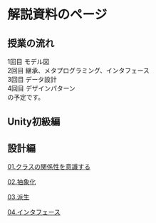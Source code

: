# 解説資料のページ

## 授業の流れ
1回目 モデル図  
2回目 継承、メタプログラミング、インタフェース  
3回目 データ設計  
4回目 デザインパターン  
の予定です。


## Unity初級編


## 設計編

[01.クラスの関係性を意識する](/EducationText/設計/01-クラスの関係性を意識する.md)  


[02.抽象化](/EducationText/設計/02-抽象化.md)  


[03.派生](/EducationText/設計/03-派生.md)  


[04.インタフェース](/EducationText/設計/04-インタフェース.md)  
